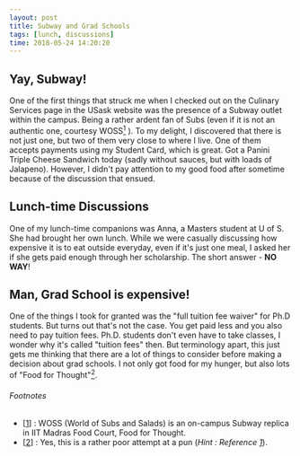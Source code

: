 ```yaml
---
layout: post
title: Subway and Grad Schools
tags: [lunch, discussions]
time: 2018-05-24 14:20:20
---
```


## Yay, Subway!

One of the first things that struck me when I checked out on the Culinary Services page in the USask website was the presence of a Subway outlet within the campus. Being a rather ardent fan of Subs (even if it is not an authentic one, courtesy WOSS<a href="#note1" id="note1ref"><sup>1</sup></a> ). To my delight, I discovered that there is not just one, but two of them very close to where I live. <!--more--> One of them accepts payments using my Student Card, which is great. Got a Panini Triple Cheese Sandwich today (sadly without sauces, but with loads of Jalapeno). However, I didn't pay attention to my good food after sometime because of the discussion that ensued.

## Lunch-time Discussions

One of my lunch-time companions was Anna, a Masters student at U of S. She had brought her own lunch. While we were casually discussing how expensive it is to eat outside everyday, even if it's just one meal, I asked her if she gets paid enough through her scholarship. The short answer - **NO WAY**!

## Man, Grad School is expensive!

One of the things I took for granted was the "full tuition fee waiver" for Ph.D students. But turns out that's not the case. You get paid less and you also need to pay tuition fees. Ph.D. students don't even have to take classes, I wonder why it's called "tuition fees" then. But terminology apart, this just gets me thinking that there are a lot of things to consider before making a decision about grad schools. I not only got food for my hunger, but also lots of "Food for Thought"<a href="#note2" id="note2ref"><sup>2</sup></a>.

###### Footnotes
* [<a id="note1" href="#note1ref">1</a>] : WOSS (World of Subs and Salads) is an on-campus Subway replica in IIT Madras Food Court, Food for Thought.
* [<a id="note2" href="#note2ref">2</a>] : Yes, this is a rather poor attempt at a pun (_Hint : Reference <a href="#note1">1</a>_).